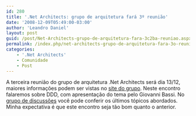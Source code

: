 ```yaml
---
id: 280
title: '.Net Architects: grupo de arquitetura fará 3º reunião'
date: '2008-12-09T05:49:00-03:00'
author: 'Leandro Daniel'
layout: post
guid: /post/Net-Architects-grupo-de-arquitetura-fara-3c2ba-reuniao.aspx
permalink: /index.php/net-architects-grupo-de-arquitetura-fara-3o-reuniao/
categories:
    - '.Net Architects'
    - Comunidade
    - Post
---
```


A terceira reunião do grupo de arquitetura .Net Architects será dia 13/12, maiores informações podem ser vistas no [site do grupo](http://dotnetarchitects.net/dotnetarchitects/post/Terceira-reuniao-e-neste-sabado). Neste encontro falaremos sobre DDD, com apresentação do tema pelo Giovanni Bassi. No [grupo de discussões](http://groups.google.com/group/dotnetarchitects?hl=pt-br) você pode conferir os últimos tópicos abordados. Minha expectativa é que este encontro seja tão bom quanto o anterior.